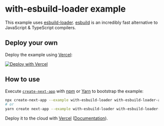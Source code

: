 # with-esbuild-loader example

This example uses [esbuild-loader](https://github.com/privatenumber/esbuild-loader). [esbuild](https://github.com/evanw/esbuild) is an incredibly fast alternative to JavaScript & TypeScript compilers.

## Deploy your own

Deploy the example using [Vercel](https://vercel.com?utm_source=github&utm_medium=readme&utm_campaign=next-example):

[![Deploy with Vercel](https://vercel.com/button)](https://vercel.com/new/git/external?repository-url=https://github.com/vercel/next.js/tree/canary/examples/with-esbuild-loader&project-name=with-esbuild-loader&repository-name=with-esbuild-loader)

## How to use

Execute [`create-next-app`](https://github.com/vercel/next.js/tree/canary/packages/create-next-app) with [npm](https://docs.npmjs.com/cli/init) or [Yarn](https://yarnpkg.com/lang/en/docs/cli/create/) to bootstrap the example:

```bash
npx create-next-app --example with-esbuild-loader with-esbuild-loader-app
# or
yarn create next-app --example with-esbuild-loader with-esbuild-loader-app
```

Deploy it to the cloud with [Vercel](https://vercel.com/new?utm_source=github&utm_medium=readme&utm_campaign=next-example) ([Documentation](https://nextjs.org/docs/deployment)).
